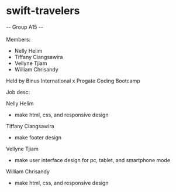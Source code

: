 # swift-travelers

-- Group A15 --
<br /> <br />
Members: <br />
- Nelly Helim <br />
- Tiffany Ciangsawira <br />
- Vellyne Tjiam <br />
- William Chrisandy <br />

Held by Binus International x Progate Coding Bootcamp

Job desc:

Nelly Helim <br />
- make html, css, and responsive design

Tiffany Ciangsawira <br />
- make footer design

Vellyne Tjiam <br />
- make user interface design for pc, tablet, and smartphone mode <br />

William Chrisandy <br />
- make html, css, and responsive design <br />


